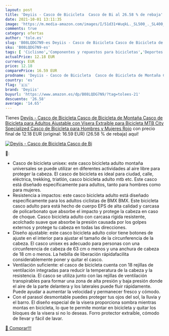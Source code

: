 ```yaml
---
layout: post
title: 'Deyiis - Casco de Bicicleta  Casco de Bi al 26.58 % de rebaja'
date: 2021-10-01 13:11:35
image: 'https://m.media-amazon.com/images/I/51d31+WuqkL._SL500_._SL400_.jpg'
comments: true
category: ofertas
author: 'tole.es'
slug: 'B08LQDG7N9-es Deyiis - Casco de Bicicleta Casco de Bicicleta de Montaña...'
sku: 'B08LQDG7N9-es'
tags: [ 'Ciclismo','Componentes y repuestos para bicicletas','Deportes y aire libre','Frenos para bicicletas','Ropa y equipo para deportes','bicicleta','deyiis', ]
actualPrice: 12.18 EUR
currency: EUR
price: 12.18
comparePrice: 16.59 EUR
prodname: 'Deyiis - Casco de Bicicleta  Casco de Bicicleta de Montaña Casco de Bicicleta para Adultos Ajustable con Visera Extraíble para Bicicleta MTB City Specialized Casco de Bicicleta para Hombres y Mujeres Rojo'
country: 'es'
flag: '🇪🇸'
brand: 'Deyiis'
buyurl: 'https://www.amazon.es/dp/B08LQDG7N9/?tag=tolees-21'
descuento: '26.58'
average: '14.65'
---
```


Tienes [Deyiis - Casco de Bicicleta  Casco de Bicicleta de Montaña Casco de Bicicleta para Adultos Ajustable con Visera Extraíble para Bicicleta MTB City Specialized Casco de Bicicleta para Hombres y Mujeres Rojo](https://www.amazon.es/dp/B08LQDG7N9/?tag=tolees-21) con precio final de  12.18 EUR (original: 16.59 EUR) (26.58 %  de rebaja) aqui!

[![Deyiis - Casco de Bicicleta  Casco de Bi](https://m.media-amazon.com/images/I/51d31+WuqkL._SL500_._SL400_.jpg)](https://www.amazon.es/dp/B08LQDG7N9/?tag=tolees-21)

🔎:

- Casco de bicicleta unisex: este casco bicicleta adulto montaña universales se puede utilizar en diferentes actividades al aire libre para proteger la cabeza. El casco de bicicleta es ideal para ciudad, calle, eléctrica, trekking, triatlón, casco bicicleta adulto mtb etc. Este casco está diseñado específicamente para adultos, tanto para hombres como para mujeres.
- Resistencia a impactos: este casco bicicleta adulto está diseñado específicamente para los adultos ciclistas de BMX BMX. Este bicicleta casco adulto para está hecho de cuerpo EPS de alta calidad y carcasa de policarbonato que absorbe el impacto y protege la cabeza en caso de choque. Casco bicicleta adulto con carcasa rígida resistente, acolchado suave que absorbe la presión causada por los golpes externos y protege tu cabeza en todas las direcciones.
- Diseño ajustable: este casco bicicleta adulto color tiene botones de ajuste en el interior para ajustar el tamaño de la circunferencia de la cabeza. El casco unisex es adecuado para personas con una circunferencia de cabeza de 63 cm o menos y una anchura de cabeza de 18 cm o menos. La hebilla de liberación rápidafacilita considerablemente poner y quitar el casco.
- Ventilación suficiente: el casco de bicicleta cuenta con 18 rejillas de ventilación integradas para reducir la temperatura de la cabeza y la resistencia. El casco se utiliza junto con las rejillas de ventilación transpirables para formar una zona de alta presión y baja presión donde el aire de la parte delantera y los laterales puede fluir rápidamente. Puede ayudar a aumentar la velocidad y permanecer fresco y cómodo.
- Con el parasol desmontable puedes proteger tus ojos del sol, la lluvia y el barro. El diseño especial de la visera proporciona sombra mientras montas en bicicleta, lo que te permite montar en bicicleta y quitar los bloques de la visera si no lo deseas. Forro protector extraíble, cómodo de llevar y fácil de lavar.

[🛒 Comprar!!!](https://www.amazon.es/dp/B08LQDG7N9/?tag=tolees-21)
